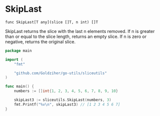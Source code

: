 # SkipLast

`func SkipLast[T any](slice []T, n int) []T`

SkipLast returns the slice with the last n elements removed. If n is greater than or equal to the slice length, returns an empty slice. If n is zero or negative, returns the original slice.

```go
package main

import (
	"fmt"

	"github.com/Goldziher/go-utils/sliceutils"
)

func main() {
	numbers := []int{1, 2, 3, 4, 5, 6, 7, 8, 9, 10}

	skipLast3 := sliceutils.SkipLast(numbers, 3)
	fmt.Printf("%v\n", skipLast3) // [1 2 3 4 5 6 7]
}
```
